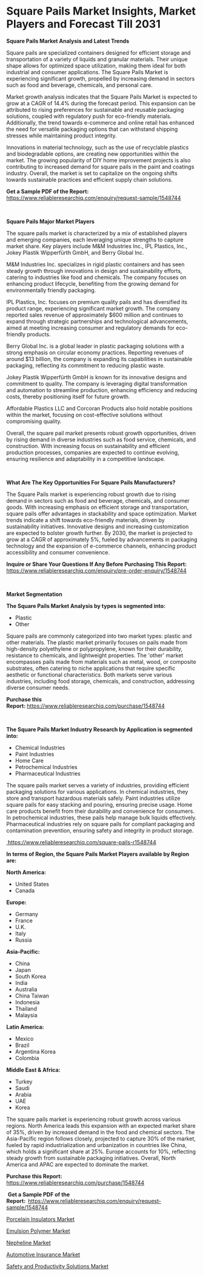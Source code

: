 <p><h1>Square Pails Market Insights, Market Players and Forecast Till 2031</h1></p><p><strong>Square Pails Market Analysis and Latest Trends</strong></p>
<p><p>Square pails are specialized containers designed for efficient storage and transportation of a variety of liquids and granular materials. Their unique shape allows for optimized space utilization, making them ideal for both industrial and consumer applications. The Square Pails Market is experiencing significant growth, propelled by increasing demand in sectors such as food and beverage, chemicals, and personal care.</p><p>Market growth analysis indicates that the Square Pails Market is expected to grow at a CAGR of 14.4% during the forecast period. This expansion can be attributed to rising preferences for sustainable and reusable packaging solutions, coupled with regulatory push for eco-friendly materials. Additionally, the trend towards e-commerce and online retail has enhanced the need for versatile packaging options that can withstand shipping stresses while maintaining product integrity.</p><p>Innovations in material technology, such as the use of recyclable plastics and biodegradable options, are creating new opportunities within the market. The growing popularity of DIY home improvement projects is also contributing to increased demand for square pails in the paint and coatings industry. Overall, the market is set to capitalize on the ongoing shifts towards sustainable practices and efficient supply chain solutions.</p></p>
<p><strong>Get a Sample PDF of the Report:&nbsp;</strong> <a href="https://www.reliableresearchiq.com/enquiry/request-sample/1548744?utm_campaign=101&utm_medium=2&utm_source=Github&utm_content=ia&utm_term=14112024&utm_id=square-pails">https://www.reliableresearchiq.com/enquiry/request-sample/1548744</a></p>
<p>&nbsp;</p>
<p><strong>Square Pails Major Market Players</strong></p>
<p><p>The square pails market is characterized by a mix of established players and emerging companies, each leveraging unique strengths to capture market share. Key players include M&M Industries Inc., IPL Plastics, Inc., Jokey Plastik Wipperfürth GmbH, and Berry Global Inc. </p><p>M&M Industries Inc. specializes in rigid plastic containers and has seen steady growth through innovations in design and sustainability efforts, catering to industries like food and chemicals. The company focuses on enhancing product lifecycle, benefiting from the growing demand for environmentally friendly packaging. </p><p>IPL Plastics, Inc. focuses on premium quality pails and has diversified its product range, experiencing significant market growth. The company reported sales revenue of approximately $600 million and continues to expand through strategic partnerships and technological advancements, aimed at meeting increasing consumer and regulatory demands for eco-friendly products.</p><p>Berry Global Inc. is a global leader in plastic packaging solutions with a strong emphasis on circular economy practices. Reporting revenues of around $13 billion, the company is expanding its capabilities in sustainable packaging, reflecting its commitment to reducing plastic waste.</p><p>Jokey Plastik Wipperfürth GmbH is known for its innovative designs and commitment to quality. The company is leveraging digital transformation and automation to streamline production, enhancing efficiency and reducing costs, thereby positioning itself for future growth.</p><p>Affordable Plastics LLC and Corcoran Products also hold notable positions within the market, focusing on cost-effective solutions without compromising quality. </p><p>Overall, the square pail market presents robust growth opportunities, driven by rising demand in diverse industries such as food service, chemicals, and construction. With increasing focus on sustainability and efficient production processes, companies are expected to continue evolving, ensuring resilience and adaptability in a competitive landscape.</p></p>
<p>&nbsp;</p>
<p><strong>What Are The Key Opportunities For Square Pails Manufacturers?</strong></p>
<p><p>The Square Pails market is experiencing robust growth due to rising demand in sectors such as food and beverage, chemicals, and consumer goods. With increasing emphasis on efficient storage and transportation, square pails offer advantages in stackability and space optimization. Market trends indicate a shift towards eco-friendly materials, driven by sustainability initiatives. Innovative designs and increasing customization are expected to bolster growth further. By 2030, the market is projected to grow at a CAGR of approximately 5%, fueled by advancements in packaging technology and the expansion of e-commerce channels, enhancing product accessibility and consumer convenience.</p></p>
<p><strong>Inquire or Share Your Questions If Any Before Purchasing This Report:</strong> <a href="https://www.reliableresearchiq.com/enquiry/pre-order-enquiry/1548744?utm_campaign=101&utm_medium=2&utm_source=Github&utm_content=ia&utm_term=14112024&utm_id=square-pails">https://www.reliableresearchiq.com/enquiry/pre-order-enquiry/1548744</a></p>
<p>&nbsp;</p>
<p><strong>Market Segmentation</strong></p>
<p><strong>The Square Pails Market Analysis by types is segmented into:</strong></p>
<p><ul><li>Plastic</li><li>Other</li></ul></p>
<p><p>Square pails are commonly categorized into two market types: plastic and other materials. The plastic market primarily focuses on pails made from high-density polyethylene or polypropylene, known for their durability, resistance to chemicals, and lightweight properties. The 'other' market encompasses pails made from materials such as metal, wood, or composite substrates, often catering to niche applications that require specific aesthetic or functional characteristics. Both markets serve various industries, including food storage, chemicals, and construction, addressing diverse consumer needs.</p></p>
<p><strong>Purchase this Report:&nbsp;</strong><a href="https://www.reliableresearchiq.com/purchase/1548744?utm_campaign=101&utm_medium=2&utm_source=Github&utm_content=ia&utm_term=14112024&utm_id=square-pails">https://www.reliableresearchiq.com/purchase/1548744</a></p>
<p>&nbsp;</p>
<p><strong>The Square Pails Market Industry Research by Application is segmented into:</strong></p>
<p><ul><li>Chemical Industries</li><li>Paint Industries</li><li>Home Care</li><li>Petrochemical Industries</li><li>Pharmaceutical Industries</li></ul></p>
<p><p>The square pails market serves a variety of industries, providing efficient packaging solutions for various applications. In chemical industries, they store and transport hazardous materials safely. Paint industries utilize square pails for easy stacking and pouring, ensuring precise usage. Home care products benefit from their durability and convenience for consumers. In petrochemical industries, these pails help manage bulk liquids effectively. Pharmaceutical industries rely on square pails for compliant packaging and contamination prevention, ensuring safety and integrity in product storage.</p></p>
<p><a href="https://www.reliableresearchiq.com/square-pails-r1548744?utm_campaign=101&utm_medium=2&utm_source=Github&utm_content=ia&utm_term=14112024&utm_id=square-pails">&nbsp;https://www.reliableresearchiq.com/square-pails-r1548744</a></p>
<p><strong>In terms of Region, the Square Pails Market Players available by Region are:</strong></p>
<p>
    <p> <strong> North America: </strong>
        <ul>
            <li>United States</li>
            <li>Canada</li>
        </ul>
        </p> 
    <p> <strong> Europe: </strong>
        <ul>
            <li>Germany</li>
            <li>France</li>
            <li>U.K.</li>
            <li>Italy</li>
            <li>Russia</li>
        </ul>
        </p> 
    <p> <strong> Asia-Pacific: </strong>
        <ul>
            <li>China</li>
            <li>Japan</li>
            <li>South Korea</li>
            <li>India</li>
            <li>Australia</li>
            <li>China Taiwan</li>
            <li>Indonesia</li>
            <li>Thailand</li>
            <li>Malaysia</li>
        </ul>
        </p> 
    <p> <strong> Latin America: </strong>
        <ul>
            <li>Mexico</li>
            <li>Brazil</li>
            <li>Argentina Korea</li>
            <li>Colombia</li>
        </ul>
        </p> 
    <p> <strong> Middle East & Africa: </strong>
        <ul>
            <li>Turkey</li>
            <li>Saudi</li>
            <li>Arabia</li>
            <li>UAE</li>
            <li>Korea</li>
        </ul>
    </p>
    </p>
<p><p>The square pails market is experiencing robust growth across various regions. North America leads this expansion with an expected market share of 35%, driven by increased demand in the food and chemical sectors. The Asia-Pacific region follows closely, projected to capture 30% of the market, fueled by rapid industrialization and urbanization in countries like China, which holds a significant share at 25%. Europe accounts for 10%, reflecting steady growth from sustainable packaging initiatives. Overall, North America and APAC are expected to dominate the market.</p></p>
<p><strong>Purchase this Report: </strong><a href="https://www.reliableresearchiq.com/purchase/1548744?utm_campaign=101&utm_medium=2&utm_source=Github&utm_content=ia&utm_term=14112024&utm_id=square-pails">https://www.reliableresearchiq.com/purchase/1548744</a></p>
<p>&nbsp;<strong>Get a Sample PDF of the Report:&nbsp;&nbsp;</strong><a href="https://www.reliableresearchiq.com/enquiry/request-sample/1548744?utm_campaign=101&utm_medium=2&utm_source=Github&utm_content=ia&utm_term=14112024&utm_id=square-pails">https://www.reliableresearchiq.com/enquiry/request-sample/1548744</a></p>
<p><strong></strong></p>
<p><p><a href="https://github.com/WayneHopkins413/Market-Research-Report-List-1/blob/main/porcelain-insulators-market.md?utm_campaign=101&utm_medium=2&utm_source=Github&utm_content=ia&utm_term=14112024&utm_id=square-pails">Porcelain Insulators Market</a></p><p><a href="https://www.linkedin.com/pulse/unveiling-market-trends-global-emulsion-polymer-growth-regional-qd5ic?utm_campaign=101&utm_medium=2&utm_source=Github&utm_content=ia&utm_term=14112024&utm_id=square-pails">Emulsion Polymer Market</a></p><p><a href="https://www.linkedin.com/pulse/nepheline-market-global-regional-analysis-focus-region-emauc?utm_campaign=101&utm_medium=2&utm_source=Github&utm_content=ia&utm_term=14112024&utm_id=square-pails">Nepheline Market</a></p><p><a href="https://issuu.com/reportprime-2/docs/automotive-insurance-market-size-20_009086340eac0b?utm_campaign=101&utm_medium=2&utm_source=Github&utm_content=ia&utm_term=14112024&utm_id=square-pails">Automotive Insurance Market</a></p><p><a href="https://issuu.com/reportprime-2/docs/safety-and-productivity-solutions-m_3753e99ad8a285?utm_campaign=101&utm_medium=2&utm_source=Github&utm_content=ia&utm_term=14112024&utm_id=square-pails">Safety and Productivity Solutions Market</a></p></p>